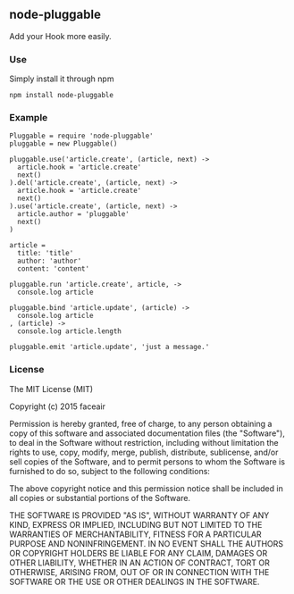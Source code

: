 ## node-pluggable

Add your Hook more easily.

### Use

Simply install it through npm

`npm install node-pluggable`

### Example

    Pluggable = require 'node-pluggable'
    pluggable = new Pluggable()

    pluggable.use('article.create', (article, next) ->
      article.hook = 'article.create'
      next()
    ).del('article.create', (article, next) ->
      article.hook = 'article.create'
      next()
    ).use('article.create', (article, next) ->
      article.author = 'pluggable'
      next()
    )

    article =
      title: 'title'
      author: 'author'
      content: 'content'

    pluggable.run 'article.create', article, ->
      console.log article

    pluggable.bind 'article.update', (article) ->
      console.log article
    , (article) ->
      console.log article.length

    pluggable.emit 'article.update', 'just a message.'


### License

The MIT License (MIT)

Copyright (c) 2015 faceair

Permission is hereby granted, free of charge, to any person obtaining a copy of this software and associated documentation files (the "Software"), to deal in the Software without restriction, including without limitation the rights to use, copy, modify, merge, publish, distribute, sublicense, and/or sell copies of the Software, and to permit persons to whom the Software is furnished to do so, subject to the following conditions:

The above copyright notice and this permission notice shall be included in all copies or substantial portions of the Software.

THE SOFTWARE IS PROVIDED "AS IS", WITHOUT WARRANTY OF ANY KIND, EXPRESS OR IMPLIED, INCLUDING BUT NOT LIMITED TO THE WARRANTIES OF MERCHANTABILITY, FITNESS FOR A PARTICULAR PURPOSE AND NONINFRINGEMENT. IN NO EVENT SHALL THE AUTHORS OR COPYRIGHT HOLDERS BE LIABLE FOR ANY CLAIM, DAMAGES OR OTHER LIABILITY, WHETHER IN AN ACTION OF CONTRACT, TORT OR OTHERWISE, ARISING FROM, OUT OF OR IN CONNECTION WITH THE SOFTWARE OR THE USE OR OTHER DEALINGS IN THE SOFTWARE.
